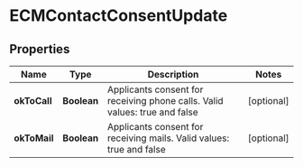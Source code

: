 # ECMContactConsentUpdate

## Properties
Name | Type | Description | Notes
------------ | ------------- | ------------- | -------------
**okToCall** | **Boolean** | Applicants consent for receiving phone calls. Valid values: true and false |  [optional]
**okToMail** | **Boolean** | Applicants consent for receiving mails. Valid values: true and false |  [optional]
